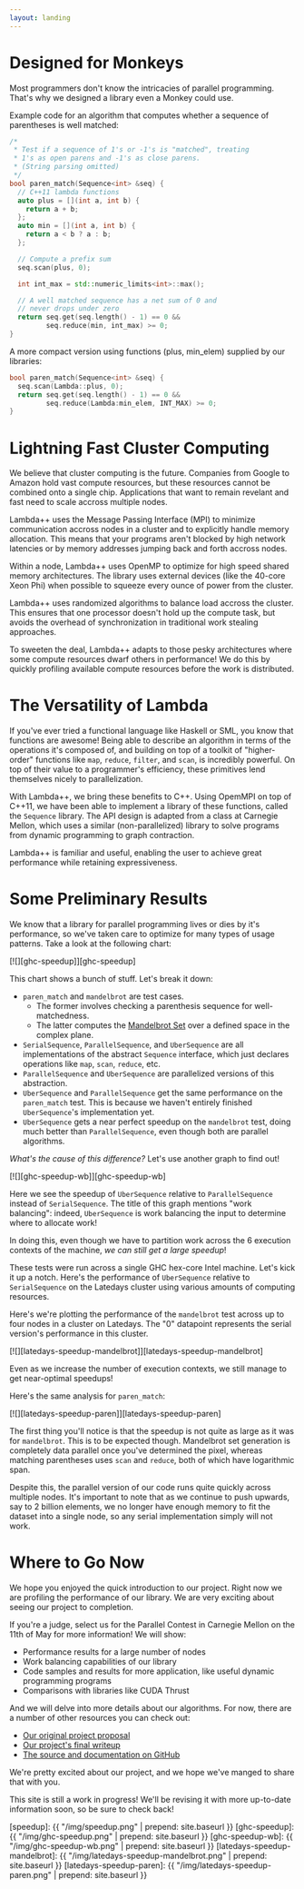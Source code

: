 ```yaml
---
layout: landing
---
```


# Designed for Monkeys

Most programmers don't know the intricacies of parallel programming. That's why
we designed a library even a Monkey could use.

Example code for an algorithm that computes whether a sequence of parentheses is
well matched:

```cpp
/*
 * Test if a sequence of 1's or -1's is "matched", treating
 * 1's as open parens and -1's as close parens.
 * (String parsing omitted)
 */
bool paren_match(Sequence<int> &seq) {
  // C++11 lambda functions
  auto plus = [](int a, int b) {
    return a + b;
  };
  auto min = [](int a, int b) {
    return a < b ? a : b;
  };

  // Compute a prefix sum
  seq.scan(plus, 0);

  int int_max = std::numeric_limits<int>::max();

  // A well matched sequence has a net sum of 0 and
  // never drops under zero
  return seq.get(seq.length() - 1) == 0 &&
         seq.reduce(min, int_max) >= 0;
}
```

A more compact version using functions (plus, min_elem) supplied by our
libraries:

```cpp
bool paren_match(Sequence<int> &seq) {
  seq.scan(Lambda::plus, 0);
  return seq.get(seq.length() - 1) == 0 &&
         seq.reduce(Lambda:min_elem, INT_MAX) >= 0;
}
```


# Lightning Fast Cluster Computing

We believe that cluster computing is the future. Companies from Google to Amazon
hold vast compute resources, but these resources cannot be combined onto a
single chip. Applications that want to remain revelant and fast need to scale
accross multiple nodes.

Lambda++ uses the Message Passing Interface (MPI) to minimize communication
accross nodes in a cluster and to explicitly handle memory allocation. This
means that your programs aren't blocked by high network latencies or by memory
addresses jumping back and forth accross nodes.

Within a node, Lambda++ uses OpenMP to optimize for high speed shared memory
architectures. The library uses external devices (like the 40-core Xeon Phi)
when possible to squeeze every ounce of power from the cluster.

Lambda++ uses randomized algorithms to balance load accross the cluster. This
ensures that one processor doesn't hold up the compute task, but avoids the
overhead of synchronization in traditional work stealing approaches.

To sweeten the deal, Lambda++ adapts to those pesky architectures where some
compute resources dwarf others in performance! We do this by quickly profiling
available compute resources before the work is distributed.


# The Versatility of Lambda

If you've ever tried a functional language like Haskell or SML, you know that
functions are awesome! Being able to describe an algorithm in terms of the
operations it's composed of, and building on top of a toolkit of "higher-order"
functions like `map`, `reduce`, `filter`, and `scan`, is incredibly powerful. On
top of their value to a programmer's efficiency, these primitives lend
themselves nicely to parallelization.

With Lambda++, we bring these benefits to C++. Using OpemMPI on top of C++11, we
have been able to implement a library of these functions, called the `Sequence`
library. The API design is adapted from a class at Carnegie Mellon, which uses a
similar (non-parallelized) library to solve programs from dynamic programming to
graph contraction.

Lambda++ is familiar and useful, enabling the user to achieve great performance
while retaining expressiveness.


# Some Preliminary Results

We know that a library for parallel programming lives or dies by it's performance,
so we've taken care to optimize for many types of usage patterns. Take a look at
the following chart:

[![][ghc-speedup]][ghc-speedup]

This chart shows a bunch of stuff. Let's break it down:

- `paren_match` and `mandelbrot` are test cases.
  - The former involves checking a parenthesis sequence for well-matchedness.
  - The latter computes the [Mandelbrot Set][mandelbrot-wiki] over a defined
    space in the complex plane.
- `SerialSequence`, `ParallelSequence`, and `UberSequence` are all
  implementations of the abstract `Sequence` interface, which just declares
  operations like `map`, `scan`, `reduce`, etc.
- `ParallelSequence` and `UberSequence` are parallelized versions of this
  abstraction.
- `UberSequence` and `ParallelSequence` get the same performance on
  the `paren_match` test. This is because we haven't entirely finished
  `UberSequence`'s implementation yet.
- `UberSequence` gets a near perfect speedup on the `mandelbrot` test, doing
  much better than `ParallelSequence`, even though both are parallel algorithms.

_What's the cause of this difference?_ Let's use another graph to find out!

[![][ghc-speedup-wb]][ghc-speedup-wb]

Here we see the speedup of `UberSequence` relative to `ParallelSequence` instead
of `SerialSequence`. The title of this graph mentions "work balancing": indeed,
`UberSequence` is work balancing the input to determine where to allocate work!

In doing this, even though we have to partition work across the 6 execution
contexts of the machine, _we can still get a large speedup_!

These tests were run across a single GHC hex-core Intel machine. Let's kick it
up a notch. Here's the performance of `UberSequence` relative to
`SerialSequence` on the Latedays cluster using various amounts of computing
resources.

Here's we're plotting the performance of the `mandelbrot` test across up to four
nodes in a cluster on Latedays. The "0" datapoint represents the serial
version's performance in this cluster.

[![][latedays-speedup-mandelbrot]][latedays-speedup-mandelbrot]

Even as we increase the number of execution contexts, we still manage to get
near-optimal speedups!

Here's the same analysis for `paren_match`:

[![][latedays-speedup-paren]][latedays-speedup-paren]

The first thing you'll notice is that the speedup is not quite as large as it
was for `mandelbrot`. This is to be expected though. Mandelbrot set generation
is completely data parallel once you've determined the pixel, whereas matching
parentheses uses `scan` and `reduce`, both of which have logarithmic span.

Despite this, the parallel version of our code runs quite quickly across
multiple nodes. It's important to note that as we continue to push upwards, say
to 2 billion elements, we no longer have enough memory to fit the dataset into
a single node, so any serial implementation simply will not work.


# Where to Go Now

We hope you enjoyed the quick introduction to our project. Right now we are
profiling the performance of our library. We are very exciting about seeing our
project to completion.

If you're a judge, select us for the Parallel Contest in Carnegie Mellon on the
11th of May for more information! We will show:

- Performance results for a large number of nodes
- Work balancing capabilities of our library
- Code samples and results for more application, like useful dynamic programming
  programs
- Comparisons with libraries like CUDA Thrust

And we will delve into more details about our algorithms. For now, there are a
number of other resources you can check out:

- [Our original project proposal][proposal]
- [Our project's final writeup][writeup]
- [The source and documentation on GitHub][lpp]

We're pretty excited about our project, and we hope we've manged to share that
with you.

This site is still a work in progress! We'll be revising it with more up-to-date
information soon, so be sure to check back!

[speedup]: {{ "/img/speedup.png" | prepend: site.baseurl }}
[ghc-speedup]: {{ "/img/ghc-speedup.png" | prepend: site.baseurl }}
[ghc-speedup-wb]: {{ "/img/ghc-speedup-wb.png" | prepend: site.baseurl }}
[latedays-speedup-mandelbrot]: {{ "/img/latedays-speedup-mandelbrot.png" | prepend: site.baseurl }}
[latedays-speedup-paren]: {{ "/img/latedays-speedup-paren.png" | prepend: site.baseurl }}

[proposal]: project-proposal/
[writeup]: final-writeup/
[lpp]: https://github.com/ananyakumar/lambda-plus-plus

[mandelbrot-wiki]: https://www.wikiwand.com/en/Mandelbrot_set





